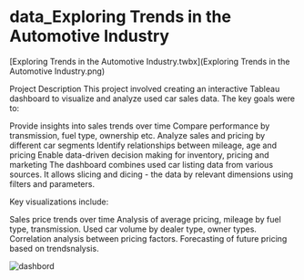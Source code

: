 # data_Exploring Trends in the Automotive Industry
[Exploring Trends in the Automotive Industry.twbx](Exploring Trends in the Automotive Industry.png)

Project Description
This project involved creating an interactive Tableau dashboard to visualize and analyze used car sales data. The key goals were to:

Provide insights into sales trends over time
Compare performance by transmission, fuel type, ownership etc.
Analyze sales and pricing by different car segments
Identify relationships between mileage, age and pricing
Enable data-driven decision making for inventory, pricing and marketing
The dashboard combines used car listing data from various sources. It allows slicing and dicing - the data by relevant dimensions using filters and parameters.

Key visualizations include:

Sales price trends over time
Analysis of average pricing, mileage by fuel type, transmission.
Used car volume by dealer type, owner types.
Correlation analysis between pricing factors.
Forecasting of future pricing based on trendsnalysis.

![dashbord](https://github.com/user-attachments/assets/79ae6d28-2e29-4b30-a2ad-46a1c8eee480)
